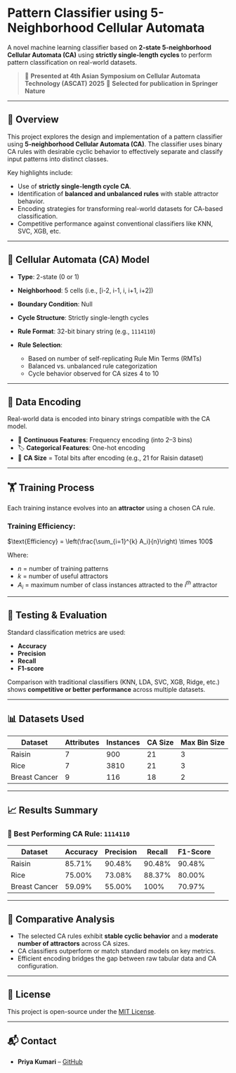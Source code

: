 # Pattern Classifier using 5-Neighborhood Cellular Automata

A novel machine learning classifier based on **2-state 5-neighborhood Cellular Automata (CA)** using **strictly single-length cycles** to perform pattern classification on real-world datasets.

> 📍 **Presented at 4th Asian Symposium on Cellular Automata Technology (ASCAT) 2025**
> 📍 **Selected for publication in Springer Nature** 

---

## 📌 Overview

This project explores the design and implementation of a pattern classifier using **5-neighborhood Cellular Automata (CA)**. The classifier uses binary CA rules with desirable cyclic behavior to effectively separate and classify input patterns into distinct classes.

Key highlights include:

* Use of **strictly single-length cycle CA**.
* Identification of **balanced and unbalanced rules** with stable attractor behavior.
* Encoding strategies for transforming real-world datasets for CA-based classification.
* Competitive performance against conventional classifiers like KNN, SVC, XGB, etc.

---

## 🧬 Cellular Automata (CA) Model

* **Type**: 2-state (0 or 1)
* **Neighborhood**: 5 cells (i.e., \[i-2, i-1, i, i+1, i+2])
* **Boundary Condition**: Null
* **Cycle Structure**: Strictly single-length cycles
* **Rule Format**: 32-bit binary string (e.g., `1114110`)
* **Rule Selection**:

  * Based on number of self-replicating Rule Min Terms (RMTs)
  * Balanced vs. unbalanced rule categorization
  * Cycle behavior observed for CA sizes 4 to 10

---

## 🧩 Data Encoding

Real-world data is encoded into binary strings compatible with the CA model.

* 🔢 **Continuous Features**: Frequency encoding (into 2–3 bins)
* 🏷️ **Categorical Features**: One-hot encoding
* 📏 **CA Size** = Total bits after encoding (e.g., 21 for Raisin dataset)

---

## 🏋️ Training Process

Each training instance evolves into an **attractor** using a chosen CA rule.

### Training Efficiency:

$\text{Efficiency} = \left(\frac{\sum_{i=1}^{k} A_i}{n}\right) \times 100$

Where:

* $n$ = number of training patterns
* $k$ = number of useful attractors
* $A_i$ = maximum number of class instances attracted to the $i^{th}$ attractor

---

## 🧪 Testing & Evaluation

Standard classification metrics are used:

* **Accuracy**
* **Precision**
* **Recall**
* **F1-score**

Comparison with traditional classifiers (KNN, LDA, SVC, XGB, Ridge, etc.) shows **competitive or better performance** across multiple datasets.

---

## 📊 Datasets Used

| Dataset       | Attributes | Instances | CA Size | Max Bin Size |
| ------------- | ---------- | --------- | ------- | ------------ |
| Raisin        | 7          | 900       | 21      | 3            |
| Rice          | 7          | 3810      | 21      | 3            |
| Breast Cancer | 9          | 116       | 18      | 2            |

---

## 📈 Results Summary

### 📌 Best Performing CA Rule: `1114110`

| Dataset       | Accuracy | Precision | Recall | F1-Score |
| ------------- | -------- | --------- | ------ | -------- |
| Raisin        | 85.71%   | 90.48%    | 90.48% | 90.48%   |
| Rice          | 75.00%   | 73.08%    | 88.37% | 80.00%   |
| Breast Cancer | 59.09%   | 55.00%    | 100%   | 70.97%   |

---

## 🧐 Comparative Analysis

* The selected CA rules exhibit **stable cyclic behavior** and a **moderate number of attractors** across CA sizes.
* CA classifiers outperform or match standard models on key metrics.
* Efficient encoding bridges the gap between raw tabular data and CA configuration.

---

## 📜 License

This project is open-source under the [MIT License](LICENSE).

---

## 📬 Contact

* **Priya Kumari** – [GitHub](https://github.com/pri998)
